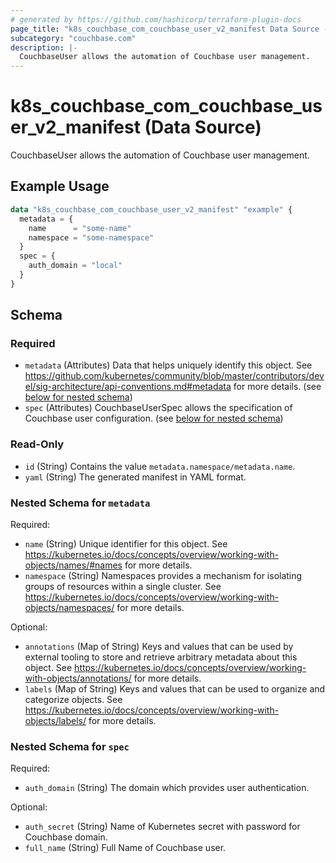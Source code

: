 ```yaml
---
# generated by https://github.com/hashicorp/terraform-plugin-docs
page_title: "k8s_couchbase_com_couchbase_user_v2_manifest Data Source - terraform-provider-k8s"
subcategory: "couchbase.com"
description: |-
  CouchbaseUser allows the automation of Couchbase user management.
---
```


# k8s_couchbase_com_couchbase_user_v2_manifest (Data Source)

CouchbaseUser allows the automation of Couchbase user management.

## Example Usage

```terraform
data "k8s_couchbase_com_couchbase_user_v2_manifest" "example" {
  metadata = {
    name      = "some-name"
    namespace = "some-namespace"
  }
  spec = {
    auth_domain = "local"
  }
}
```

<!-- schema generated by tfplugindocs -->
## Schema

### Required

- `metadata` (Attributes) Data that helps uniquely identify this object. See https://github.com/kubernetes/community/blob/master/contributors/devel/sig-architecture/api-conventions.md#metadata for more details. (see [below for nested schema](#nestedatt--metadata))
- `spec` (Attributes) CouchbaseUserSpec allows the specification of Couchbase user configuration. (see [below for nested schema](#nestedatt--spec))

### Read-Only

- `id` (String) Contains the value `metadata.namespace/metadata.name`.
- `yaml` (String) The generated manifest in YAML format.

<a id="nestedatt--metadata"></a>
### Nested Schema for `metadata`

Required:

- `name` (String) Unique identifier for this object. See https://kubernetes.io/docs/concepts/overview/working-with-objects/names/#names for more details.
- `namespace` (String) Namespaces provides a mechanism for isolating groups of resources within a single cluster. See https://kubernetes.io/docs/concepts/overview/working-with-objects/namespaces/ for more details.

Optional:

- `annotations` (Map of String) Keys and values that can be used by external tooling to store and retrieve arbitrary metadata about this object. See https://kubernetes.io/docs/concepts/overview/working-with-objects/annotations/ for more details.
- `labels` (Map of String) Keys and values that can be used to organize and categorize objects. See https://kubernetes.io/docs/concepts/overview/working-with-objects/labels/ for more details.


<a id="nestedatt--spec"></a>
### Nested Schema for `spec`

Required:

- `auth_domain` (String) The domain which provides user authentication.

Optional:

- `auth_secret` (String) Name of Kubernetes secret with password for Couchbase domain.
- `full_name` (String) Full Name of Couchbase user.
